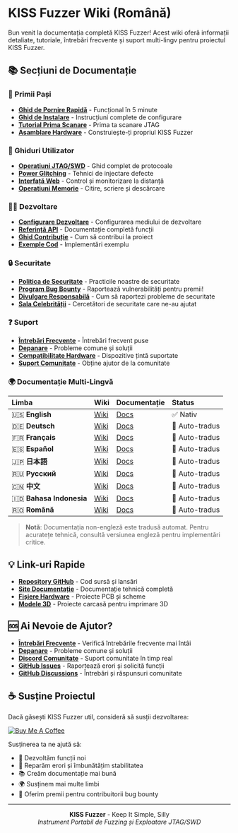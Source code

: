 # KISS Fuzzer Wiki (Română)

Bun venit la documentația completă KISS Fuzzer! Acest wiki oferă informații detaliate, tutoriale, întrebări frecvente și suport multi-lingv pentru proiectul KISS Fuzzer.

## 📚 Secțiuni de Documentație

### 🚀 Primii Pași
- **[Ghid de Pornire Rapidă](Quick-Start-Guide-RO)** - Funcțional în 5 minute
- **[Ghid de Instalare](Installation-Guide-RO)** - Instrucțiuni complete de configurare
- **[Tutorial Prima Scanare](First-Scan-Tutorial-RO)** - Prima ta scanare JTAG
- **[Asamblare Hardware](Hardware-Assembly-RO)** - Construiește-ți propriul KISS Fuzzer

### 🔧 Ghiduri Utilizator
- **[Operațiuni JTAG/SWD](JTAG-SWD-Operations-RO)** - Ghid complet de protocoale
- **[Power Glitching](Power-Glitching-RO)** - Tehnici de injectare defecte
- **[Interfață Web](Web-Interface-RO)** - Control și monitorizare la distanță
- **[Operațiuni Memorie](Memory-Operations-RO)** - Citire, scriere și descărcare

### 👨‍💻 Dezvoltare
- **[Configurare Dezvoltare](Development-Setup-RO)** - Configurarea mediului de dezvoltare
- **[Referință API](API-Reference-RO)** - Documentație completă funcții
- **[Ghid Contribuție](Contributing-Guide-RO)** - Cum să contribui la proiect
- **[Exemple Cod](Code-Examples-RO)** - Implementări exemplu

### 🔒 Securitate
- **[Politica de Securitate](Security-Policy-RO)** - Practicile noastre de securitate
- **[Program Bug Bounty](Bug-Bounty-Program-RO)** - Raportează vulnerabilități pentru premii!
- **[Divulgare Responsabilă](Responsible-Disclosure-RO)** - Cum să raportezi probleme de securitate
- **[Sala Celebrității](Hall-of-Fame-RO)** - Cercetători de securitate care ne-au ajutat

### ❓ Suport
- **[Întrebări Frecvente](FAQ-RO)** - Întrebări frecvent puse
- **[Depanare](Troubleshooting-RO)** - Probleme comune și soluții
- **[Compatibilitate Hardware](Hardware-Compatibility-RO)** - Dispozitive țintă suportate
- **[Suport Comunitate](Community-Support-RO)** - Obține ajutor de la comunitate

### 🌍 Documentație Multi-Lingvă

| Limba | Wiki | Documentație | Status |
|:------|:-----|:-------------|:-------|
| 🇺🇸 **English** | [Wiki](Home) | [Docs](https://kiss-fuzzer.readthedocs.io/en/latest/) | ✅ Nativ |
| 🇩🇪 **Deutsch** | [Wiki](Home-DE) | [Docs](https://kiss-fuzzer.readthedocs.io/de/latest/) | 🔄 Auto-tradus |
| 🇫🇷 **Français** | [Wiki](Home-FR) | [Docs](https://kiss-fuzzer.readthedocs.io/fr/latest/) | 🔄 Auto-tradus |
| 🇪🇸 **Español** | [Wiki](Home-ES) | [Docs](https://kiss-fuzzer.readthedocs.io/es/latest/) | 🔄 Auto-tradus |
| 🇯🇵 **日本語** | [Wiki](Home-JA) | [Docs](https://kiss-fuzzer.readthedocs.io/ja/latest/) | 🔄 Auto-tradus |
| 🇷🇺 **Русский** | [Wiki](Home-RU) | [Docs](https://kiss-fuzzer.readthedocs.io/ru/latest/) | 🔄 Auto-tradus |
| 🇨🇳 **中文** | [Wiki](Home-ZH) | [Docs](https://kiss-fuzzer.readthedocs.io/zh/latest/) | 🔄 Auto-tradus |
| 🇮🇩 **Bahasa Indonesia** | [Wiki](Home-ID) | [Docs](https://kiss-fuzzer.readthedocs.io/id/latest/) | 🔄 Auto-tradus |
| 🇷🇴 **Română** | [Wiki](Home-RO) | [Docs](https://kiss-fuzzer.readthedocs.io/ro/latest/) | 🔄 Auto-tradus |

> **Notă**: Documentația non-engleză este tradusă automat. Pentru acuratețe tehnică, consultă versiunea engleză pentru implementări critice.

## 💡 Link-uri Rapide

- **[Repository GitHub](https://github.com/seedon198/KISS)** - Cod sursă și lansări
- **[Site Documentație](https://kiss-fuzzer.readthedocs.io/)** - Documentație tehnică completă
- **[Fișiere Hardware](https://github.com/seedon198/KISS/tree/main/hardware)** - Proiecte PCB și scheme
- **[Modele 3D](https://github.com/seedon198/KISS/tree/main/case)** - Proiecte carcasă pentru imprimare 3D

## 🆘 Ai Nevoie de Ajutor?

- **[Întrebări Frecvente](FAQ-RO)** - Verifică întrebările frecvente mai întâi
- **[Depanare](Troubleshooting-RO)** - Probleme comune și soluții
- **[Discord Comunitate](https://discord.gg/kiss-fuzzer)** - Suport comunitate în timp real
- **[GitHub Issues](https://github.com/seedon198/KISS/issues)** - Raportează erori și solicită funcții
- **[GitHub Discussions](https://github.com/seedon198/KISS/discussions)** - Întrebări și răspunsuri comunitate

## ☕ Susține Proiectul

Dacă găsești KISS Fuzzer util, consideră să susții dezvoltarea:

[![Buy Me A Coffee](https://img.shields.io/badge/Buy%20Me%20A%20Coffee-ffdd00?style=for-the-badge&logo=buy-me-a-coffee&logoColor=black)](https://buymeacoffee.com/kissfuzzer)

Susținerea ta ne ajută să:
- 🔧 Dezvoltăm funcții noi
- 🐛 Reparăm erori și îmbunătățim stabilitatea
- 📚 Creăm documentație mai bună
- 🌍 Susținem mai multe limbi
- 🎁 Oferim premii pentru contribuitorii bug bounty

---

<p align="center">
  <strong>KISS Fuzzer</strong> - Keep It Simple, Silly<br>
  <em>Instrument Portabil de Fuzzing și Exploatare JTAG/SWD</em>
</p>
